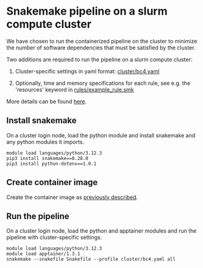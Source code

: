 # Snakemake pipeline on a slurm compute cluster

We have chosen to run the containerized pipeline
on the cluster to minimize the number of software dependencies
that must be satisfied by the cluster.

Two additions are required to run the pipeline on a slurm compute cluster:

1. Cluster-specific settings in yaml format: [cluster/bc4.yaml](cluster/bc4.yaml)

2. Optionally, time and memory specifications for each rule, see
   e.g. the 'resources' keyword in [rules/example_rule.smk](rules/example_rule.smk)

More details can be found [here](https://github.com/snakemake/snakemake-executor-plugin-slurm/tree/main). 

## Install snakemake

On a cluster login node, load the python module
and install snakemake and any python modules it imports. 

```
module load languages/python/3.12.3
pip3 install snakemake==8.28.0
pip3 install python-dotenv==1.0.1
```

## Create container image

Create the container image as
[previously described](readme-apptainer.md#create-container-image). 

## Run the pipeline 

On a cluster login node, load the python and apptainer modules
and run the pipeline with cluster-specific settings.

```
module load languages/python/3.12.3
module load apptainer/1.3.1
snakemake --snakefile Snakefile --profile cluster/bc4.yaml all
```